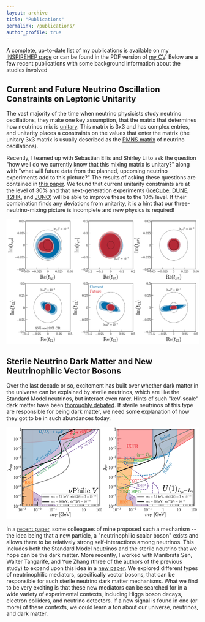 ```yaml
---
layout: archive
title: "Publications"
permalink: /publications/
author_profile: true
---
```


A complete, up-to-date list of my publications is available on my [INSPIREHEP page](http://inspirehep.net/author/profile/K.J.Kelly.1) or can be found in the PDF version of [my CV](https://kjkellyphys.github.io/files/KJK_CV.pdf). Below are a few recent publications with some background information about the studies involved

## Current and Future Neutrino Oscillation Constraints on Leptonic Unitarity
The vast majority of the time when neutrino physicists study neutrino oscillations, they make one key assumption, that the matrix that determines how neutrinos mix is [unitary](https://en.wikipedia.org/wiki/Unitary_matrix). This matrix is 3x3 and has complex entries, and unitarity places a constraints on the values that enter the matrix (the unitary 3x3 matrix is usually described as the [PMNS matrix](https://en.wikipedia.org/wiki/Pontecorvo%E2%80%93Maki%E2%80%93Nakagawa%E2%80%93Sakata_matrix) of neutrino oscillations).

Recently, I teamed up with Sebastian Ellis and Shirley Li to ask the question "how well do we currently know that this mixing matrix is unitary?" along with "what will future data from the planned, upcoming neutrino experiments add to this picture?" The results of asking these questions are contained in [this paper](https://arxiv.org/abs/2008.01088). We found that current unitarity constraints are at the level of 30% and that next-generation experiments ([IceCube](https://icecube.wisc.edu/), [DUNE](https://www.dunescience.org/), [T2HK](https://www.hyperk.org/), and [JUNO](http://juno.ihep.cas.cn/)) will be able to improve these to the 10% level. If their combination finds any deviations from unitarity, it is a hint that our three-neutrino-mixing picture is incomplete and new physics is required!

<img src="/images/Closures.png" alt="Current/future constraints on the closures of lepton mixing matrix unitarity triangles." width="800"/>

## Sterile Neutrino Dark Matter and New Neutrinophilic Vector Bosons
Over the last decade or so, excitement has built over whether dark matter in the universe can be explained by sterile neutrinos, which are like the Standard Model neutrinos, but interact even rarer. Hints of such "keV-scale" dark matter have been [thoroughly debated](https://medium.com/swlh/missing-dark-matter-decay-rules-out-sterile-neutrinos-33e3baaa846e). If sterile neutrinos of this type are responsible for being dark matter, we need some explanation of how they got to be in such abundances today.

<img src="/images/SterileNuDM.png" alt="Parameter space for sterile neutrino dark matter production using a neutrinophilic vector boson (left) or a new gauge boson associated with muon/tau flavored lepton number (right)." width="800"/>

In a [recent paper](https://arxiv.org/abs/1910.04901), some colleagues of mine proposed such a mechanism -- the idea being that a new particle, a "neutrinophilic scalar boson" exists and allows there to be relatively strong self-interactions among neutrinos. This includes both the Standard Model neutrinos and the sterile neutrino that we hope can be the dark matter. More recently, I worked with Manibrata Sen, Walter Tangarife, and Yue Zhang (three of the authors of the previous study) to expand upon this idea in a [new paper](https://arxiv.org/abs/2005.03681). We explored different types of neutrinophilic mediators, specifically vector bosons, that can be responsible for such sterile neutrino dark matter mechanisms. What we find to be very exciting is that these new mediators can be searched for in a wide variety of experimental contexts, including Higgs boson decays, electron colliders, and neutrino detectors. If a new signal is found in one (or more) of these contexts, we could learn a ton about our universe, neutrinos, and dark matter.
